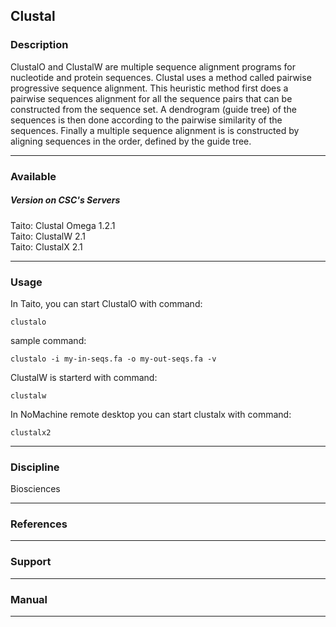 ## Clustal

### Description

ClustalO and ClustalW are multiple sequence alignment programs for
nucleotide and protein sequences. Clustal uses a method called pairwise
progressive sequence alignment. This heuristic method first does a
pairwise sequences alignment for all the sequence pairs that can be
constructed from the sequence set. A dendrogram (guide tree) of the
sequences is then done according to the pairwise similarity of the
sequences. Finally a multiple sequence alignment is is constructed by
aligning sequences in the order, defined by the guide tree.

------------------------------------------------------------------------

### Available

##### Version on CSC's Servers

Taito: Clustal Omega 1.2.1  
Taito: ClustalW 2.1  
Taito: ClustalX 2.1

------------------------------------------------------------------------

### Usage

In Taito, you can start ClustalO with command:

    clustalo

sample command:

    clustalo -i my-in-seqs.fa -o my-out-seqs.fa -v

ClustalW is starterd with command:

    clustalw

In NoMachine remote desktop you can start clustalx with command:

    clustalx2

------------------------------------------------------------------------

### Discipline

Biosciences  

------------------------------------------------------------------------

### References

------------------------------------------------------------------------

### Support

------------------------------------------------------------------------

### Manual

------------------------------------------------------------------------
